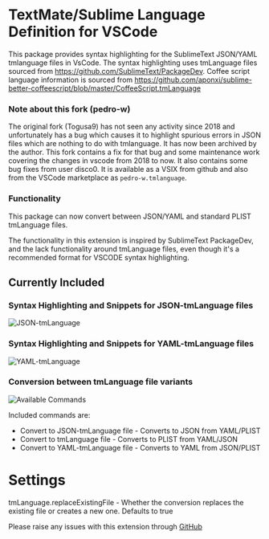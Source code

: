 # TextMate/Sublime Language Definition for VSCode

This package provides syntax highlighting for the SublimeText JSON/YAML tmlanguage files in VsCode. The syntax highlighting uses 
tmLanguage files sourced from https://github.com/SublimeText/PackageDev. Coffee script language information is sourced from https://github.com/aponxi/sublime-better-coffeescript/blob/master/CoffeeScript.tmLanguage

### Note about this fork (pedro-w)

The original fork (Togusa9) has not seen any activity since 2018 and unfortunately has a bug which causes it to highlight spurious errors in JSON files which are nothing to do with tmlanguage. It has now been archived by the author.
This fork contains a fix for that bug and some maintenance work covering the changes in vscode from 2018 to now. It also contains some bug fixes from user disco0. It is available as a VSIX from github and also from the VSCode marketplace as `pedro-w.tmlanguage`.

### Functionality

This package can now convert between JSON/YAML and standard PLIST tmLanguage files.
 
The functionality in this extension is inspired by SublimeText PackageDev, and the lack functionality around tmLanguage files, even though
it's a recommended format for VSCODE syntax highlighting.

## Currently Included

### Syntax Highlighting and Snippets for JSON-tmLanguage files
![JSON-tmLanguage](/images/json_sample.png)

### Syntax Highlighting and Snippets for YAML-tmLanguage files
![YAML-tmLanguage](/images/yaml_sample.png)

### Conversion between tmLanguage file variants
![Available Commands](/images/commands_sample.png)

Included commands are:
- Convert to JSON-tmLanguage file - Converts to JSON from YAML/PLIST
- Convert to tmLanguage file - Converts to PLIST from YAML/JSON
- Convert to YAML-tmLanguage file - Converts to YAML from JSON/PLIST

# Settings
tmLanguage.replaceExistingFile - Whether the conversion replaces the existing file or creates a new one. Defaults to true

Please raise any issues with this extension through [GitHub](https://github.com/pedro-w/vscode-tmlanguage/issues)
